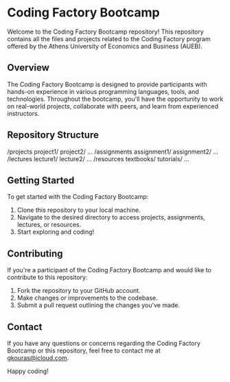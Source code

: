 # Coding Factory Bootcamp

Welcome to the Coding Factory Bootcamp repository! This repository contains all the files and projects related to the Coding Factory program offered by the Athens University of Economics and Business (AUEB).

## Overview

The Coding Factory Bootcamp is designed to provide participants with hands-on experience in various programming languages, tools, and technologies. Throughout the bootcamp, you'll have the opportunity to work on real-world projects, collaborate with peers, and learn from experienced instructors.

## Repository Structure

/projects
project1/
project2/
...
/assignments
assignment1/
assignment2/
...
/lectures
lecture1/
lecture2/
...
/resources
textbooks/
tutorials/
...


## Getting Started

To get started with the Coding Factory Bootcamp:

1. Clone this repository to your local machine.
2. Navigate to the desired directory to access projects, assignments, lectures, or resources.
3. Start exploring and coding!

## Contributing

If you're a participant of the Coding Factory Bootcamp and would like to contribute to this repository:

1. Fork the repository to your GitHub account.
2. Make changes or improvements to the codebase.
3. Submit a pull request outlining the changes you've made.

## Contact

If you have any questions or concerns regarding the Coding Factory Bootcamp or this repository, feel free to contact me at [gkouras@icloud.com](mailto:gkouras@icloud.com).

Happy coding!
